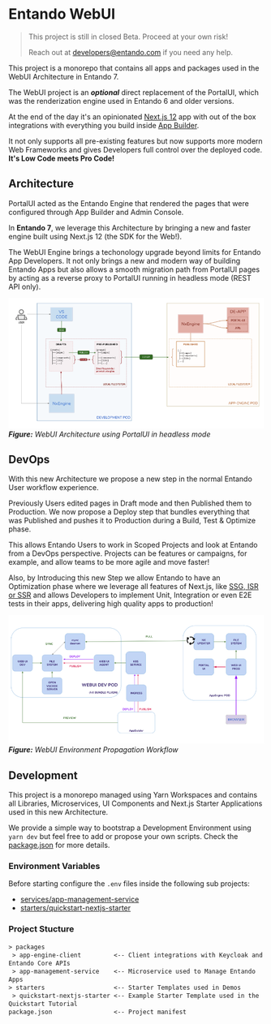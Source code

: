 # Entando WebUI

> This project is still in closed Beta. Proceed at your own risk!
> 
> Reach out at [developers@entando.com](developers@entando.com) if you need any help.

This project is a monorepo that contains all apps and packages used in the WebUI Architecture in Entando 7.

The WebUI project is an _**optional**_ direct replacement of the PortalUI, which was the renderization engine used in Entando 6 and older versions.

At the end of the day it's an opinionated [Next.js 12](https://nextjs.org/blog/next-12) app with out of the box integrations with everything you build inside [App Builder](https://dev.entando.org/v6.3.2/docs/concepts/#entando-app-builder).

It not only supports all pre-existing features but now supports more modern Web Frameworks and gives Developers full control over the deployed code. **It's Low Code meets Pro Code!**

## Architecture

PortalUI acted as the Entando Engine that rendered the pages that were configured through App Builder and Admin Console.

In **Entando 7**, we leverage this Architecture by bringing a new and faster engine built using Next.js 12 (the SDK for the Web!).

The WebUI Engine brings a techonology upgrade beyond limits for Entando App Developers. It not only brings a new and modern way of building Entando Apps but also allows a smooth migration path from PortalUI pages by acting as a reverse proxy to PortalUI running in headless mode (REST API only).

![WebUI Architecture using PortalUI in headless mode](./assets/images/WebUI%20Architecture.png "WebUI Architecture")
_**Figure:** WebUI Architecture using PortalUI in headless mode_

## DevOps

With this new Architecture we propose a new step in the normal Entando User workflow experience.

Previously Users edited pages in Draft mode and then Published them to Production. We now propose a Deploy step that bundles everything that was Published and pushes it to Production during a Build, Test & Optimize phase.

This allows Entando Users to work in Scoped Projects and look at Entando from a DevOps perspective. Projects can be features or campaigns, for example, and allow teams to be more agile and move faster!

Also, by Introducing this new Step we allow Entando to have an Optimization phase where we leverage all features of Next.js, like [SSG, ISR or SSR](https://nextjs.org/docs/basic-features/pages) and allows Developers to implement Unit, Integration or even E2E tests in their apps, delivering high quality apps to production!

![WebUI Environment Propagation Workflow](assets/images/WebUI%20Env%20Propagation.png "WebUI Environment Propagation Workflow")
_**Figure:** WebUI Environment Propagation Workflow_

## Development

This project is a monorepo managed using Yarn Workspaces and contains all Libraries, Microservices, UI Components and Next.js Starter Applications used in this new Architecture.

We provide a simple way to bootstrap a Development Environment using `yarn dev` but feel free to add or propose your own scripts. Check the [package.json](https://github.com/entando/entando-webui/blob/master/package.json) for more details.

### Environment Variables

Before starting configure the `.env` files inside the following sub projects:
 - [services/app-management-service](https://github.com/entando/entando-webui/blob/master/services/app-management-service)
 - [starters/quickstart-nextjs-starter](https://github.com/entando/entando-webui/blob/master/starters/quickstart-nextjs-starter)

### Project Stucture

```
> packages
 > app-engine-client         <-- Client integrations with Keycloak and Entando Core APIs
 > app-management-service    <-- Microservice used to Manage Entando Apps
> starters                   <-- Starter Templates used in Demos
 > quickstart-nextjs-starter <-- Example Starter Template used in the Quickstart Tutorial
package.json                 <-- Project manifest
```
